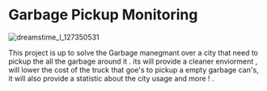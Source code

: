 # Garbage Pickup Monitoring 
![dreamstime_l_127350531](https://user-images.githubusercontent.com/71405144/212760880-6f2ee97c-29d1-47c2-9060-d6b5ff6a1699.jpg)

This project is up to solve the Garbage manegmant over a city that need to pickup the all the 
garbage around it . its will provide a cleaner enviorment , will lower the cost of the truck that 
goe's to pickup a empty garbage can's, it will also provide a statistic about the city usage 
and more ! .
